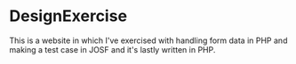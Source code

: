 # DesignExercise
This is a website in which I've exercised with handling form data in PHP and making a test case in JOSF and it's lastly written in PHP.
